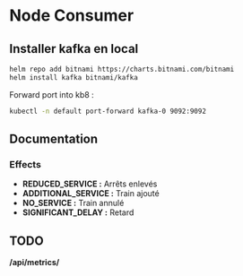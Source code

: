 # Node Consumer

## Installer kafka en local
```bash
helm repo add bitnami https://charts.bitnami.com/bitnami
helm install kafka bitnami/kafka
```

Forward port into kb8 :
```bash
kubectl -n default port-forward kafka-0 9092:9092
```

## Documentation
### Effects
- **REDUCED_SERVICE :** Arrêts enlevés
- **ADDITIONAL_SERVICE :** Train ajouté
- **NO_SERVICE :** Train annulé
- **SIGNIFICANT_DELAY :** Retard


## TODO

**/api/metrics/**
